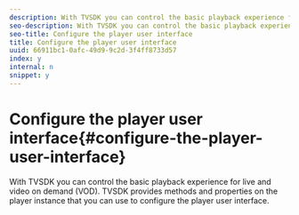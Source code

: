 ```yaml
---
description: With TVSDK you can control the basic playback experience for live and video on demand (VOD). TVSDK provides methods and properties on the player instance that you can use to configure the player user interface.
seo-description: With TVSDK you can control the basic playback experience for live and video on demand (VOD). TVSDK provides methods and properties on the player instance that you can use to configure the player user interface.
seo-title: Configure the player user interface
title: Configure the player user interface
uuid: 66911bc1-0afc-49d9-9c2d-3f4ff8733d57
index: y
internal: n
snippet: y
---
```


# Configure the player user interface{#configure-the-player-user-interface}

With TVSDK you can control the basic playback experience for live and video on demand (VOD). TVSDK provides methods and properties on the player instance that you can use to configure the player user interface.

